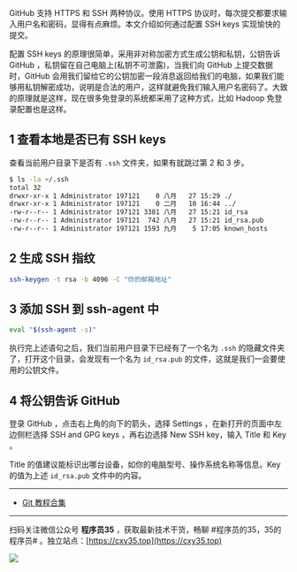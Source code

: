 GitHub 支持 HTTPS 和 SSH 两种协议。使用 HTTPS 协议时，每次提交都要求输入用户名和密码，显得有点麻烦。本文介绍如何通过配置 SSH keys 实现愉快的提交。
<!-- more -->

配置 SSH keys 的原理很简单，采用非对称加密方式生成公钥和私钥，公钥告诉 GitHub ，私钥留在自己电脑上(私钥不可泄露)，当我们向 GitHub 上提交数据时，GitHub 会用我们留给它的公钥加密一段消息返回给我们的电脑，如果我们能够用私钥解密成功，说明是合法的用户，这样就避免我们输入用户名密码了。大致的原理就是这样，现在很多免登录的系统都采用了这种方式，比如 Hadoop 免登录配置也是这样。

## 1 查看本地是否已有 SSH keys

查看当前用户目录下是否有 `.ssh` 文件夹，如果有就跳过第 2 和 3 步。

```bash
$ ls -la ~/.ssh
total 32
drwxr-xr-x 1 Administrator 197121    0 八月   27 15:29 ./
drwxr-xr-x 1 Administrator 197121    0 二月   10 16:44 ../
-rw-r--r-- 1 Administrator 197121 3381 八月   27 15:21 id_rsa
-rw-r--r-- 1 Administrator 197121  742 八月   27 15:21 id_rsa.pub
-rw-r--r-- 1 Administrator 197121 1593 九月    5 17:05 known_hosts
```

## 2 生成 SSH 指纹

```bash
ssh-keygen -t rsa -b 4096 -C "你的邮箱地址"
```

## 3 添加 SSH 到 ssh-agent 中

```bash
eval "$(ssh-agent -s)"
```

执行完上述语句之后，我们当前用户目录下已经有了一个名为 `.ssh` 的隐藏文件夹了，打开这个目录，会发现有一个名为 `id_rsa.pub` 的文件，这就是我们一会要使用的公钥文件。

## 4 将公钥告诉 GitHub
登录 GitHub ，点击右上角的向下的箭头，选择 Settings ，在新打开的页面中左边侧栏选择 SSH and GPG keys ，再右边选择 New SSH key，输入 Title 和 Key 。

Title 的值建议能标识出哪台设备，如你的电脑型号、操作系统名称等信息。Key 的值为上述 `id_rsa.pub` 文件中的内容。

---

- [Git 教程合集](https://mp.weixin.qq.com/s/S_wAUhlN1hqTjl4CwFS19Q)


---

扫码关注微信公众号 **程序员35** ，获取最新技术干货，畅聊 #程序员的35，35的程序员# 。独立站点：[https://cxy35.top](https://cxy35.top)

![](https://oscimg.oschina.net/oscnet/up-285838b9c516db5bb1ba760f292f2346078.JPEG)